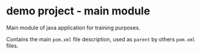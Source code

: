 # demo project - main module

Main module of java application for training purposes.

Contains the main `pom.xml` file description, used as `parent` by others `pom.xml` files.